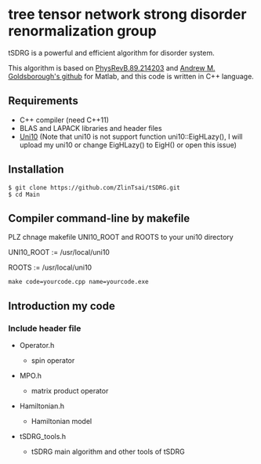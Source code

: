 # tree tensor network strong disorder renormalization group

tSDRG is a powerful and efficient algorithm for disorder system.

This algorithm is based on [PhysRevB.89.214203](https://link.aps.org/doi/10.1103/PhysRevB.89.214203) and [Andrew M. Goldsborough's github](https://github.com/AMGoldsborough/tSDRG) for Matlab, and this code is written in C++ language.

## Requirements

* C++ compiler (need C++11)
* BLAS and LAPACK libraries and header files
* [Uni10](https://gitlab.com/uni10/uni10) (Note that uni10 is not support function uni10::EigHLazy(), I will upload my uni10 or change EigHLazy() to EigH() or open this issue)

## Installation

```shell
$ git clone https://github.com/ZlinTsai/tSDRG.git
$ cd Main
```

## Compiler command-line by makefile

PLZ chnage makefile UNI10_ROOT and ROOTS to your uni10 directory

UNI10_ROOT    := /usr/local/uni10

ROOTS         := /usr/local/uni10

```shell
make code=yourcode.cpp name=yourcode.exe
```
## Introduction my code

### Include header file

* Operator.h
    * spin operator

* MPO.h
    * matrix product operator

* Hamiltonian.h
    * Hamiltonian model

* tSDRG_tools.h
    * tSDRG main algorithm and other tools of  tSDRG 


